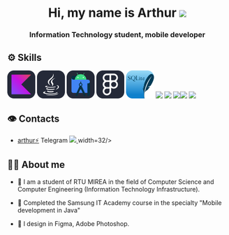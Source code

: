 <h1 align="center">Hi, my name is Arthur</a> 
<img src="https://github.com/blackcater/blackcater/raw/main/images/Hi.gif" height="32"/></h1>
<h3 align="center">Information Technology student, mobile developer </h3>

## ⚙️ Skills
<img src="https://github.com/tandpfun/skill-icons/blob/main/icons/Kotlin-Dark.svg" width="64" />   <img src="https://github.com/tandpfun/skill-icons/blob/main/icons/Java-Dark.svg" width="64" />   <img src="https://github.com/tandpfun/skill-icons/blob/main/icons/AndroidStudio-Dark.svg" width="64" /> 
   <img src="https://github.com/tandpfun/skill-icons/blob/main/icons/Figma-Dark.svg" width="64" />   <img src="https://github.com/tandpfun/skill-icons/blob/main/icons/SQLite.svg" width="64" />   <img src="https://cdn0.iconfinder.com/data/icons/file-types-6/32/file_type_xml-1024.png" width="64" />   <img src="https://services.google.com/fh/files/emails/android_dev_dec20_image4_updated.png" width="64"/> <img src="https://camo.githubusercontent.com/6650c368bba4592890b65592d4721ba4e3da446180d405fe8c083cf3866dad80/68747470733a2f2f636f64696e67776974686d697463682e73332e616d617a6f6e6177732e636f6d2f7374617469632f626c6f672f66303939343832632d323861322d313165392d623138332d3261616265386564653865622f726574726f666974325f67657474696e675f737461727465642e706e67" width="128"/><img src="https://github.com/arthsar7/arthsar7/assets/109426416/6d899dc7-7186-4101-bb9c-1158e0062789" width="128"/>  <img src="https://camo.githubusercontent.com/fbd1d173df911054e8001906bd155ad295b9482c7cb37a259cf0c45b169f0fcb/68747470733a2f2f656e637279707465642d74626e302e677374617469632e636f6d2f696d616765733f713d74626e3a414e6439476352303769393675567661636a59425a6e3248616e623879696b514c674f547454645a764126757371703d434155" width="48"/>
   
## 👁️ Contacts
- [arthur⚡](t.me/arthsar7) Telegram <a href="t.me/arthsar7"><img src="https://www.svgrepo.com/show/354443/telegram.svg" width=32/> </a>
width=32/> </a>
## 👨‍💻 About me
- 🔭 I am a student of RTU MIREA in the field of Computer Science and Computer Engineering (Information Technology Infrastructure).

- 🌱 Completed the Samsung IT Academy course in the specialty "Mobile development in Java"

- 🎨 I design in Figma, Adobe Photoshop.
